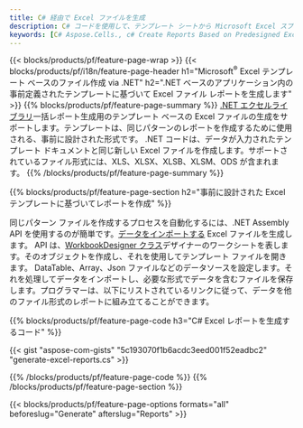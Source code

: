 ```yaml
---
title: C# 経由で Excel ファイルを生成
description: C# コードを使用して、テンプレート シートから Microsoft Excel スプレッドシートを生成します
keywords: [C# Aspose.Cells., c# Create Reports Based on Predesigned Excel Template., c# Generate Reports Based on Predesigned Excel Template., c# Create Reports Based on Excel Template., C# Generate Reports Based on Excel Template., c# Create Excel files Based on Excel Template., C# Generate Excel files Based on Excel Template]
---
```

{{< blocks/products/pf/feature-page-wrap >}}
{{< blocks/products/pf/i18n/feature-page-header h1="Microsoft<sup>&reg;</sup> Excel テンプレート ベースのファイル作成 via .NET" h2=".NET ベースのアプリケーション内の事前定義されたテンプレートに基づいて Excel ファイル レポートを生成します" >}}
{{% blocks/products/pf/feature-page-summary %}}
[.NET エクセルライブラリ](/cells/ja/net/)一括レポート生成用のテンプレート ベースの Excel ファイルの生成をサポートします。テンプレートは、同じパターンのレポートを作成するために使用される、事前に設計された形式です。 .NET コードは、データが入力されたテンプレート ドキュメントと同じ新しい Excel ファイルを作成します。サポートされているファイル形式には、XLS、XLSX、XLSB、XLSM、ODS が含まれます。
{{% /blocks/products/pf/feature-page-summary %}}

{{% blocks/products/pf/feature-page-section h2="事前に設計された Excel テンプレートに基づいてレポートを作成" %}}

同じパターン ファイルを作成するプロセスを自動化するには、.NET Assembly API を使用するのが簡単です。[データをインポートする](https://docs.aspose.com/cells/net/import-data-into-worksheet/#importing-data-from-json) Excel ファイルを生成します。 API は、[WorkbookDesigner クラス](https://reference.aspose.com/cells/net/aspose.cells/workbookdesigner)デザイナーのワークシートを表します。そのオブジェクトを作成し、それを使用してテンプレート ファイルを開きます。 DataTable、Array、Json ファイルなどのデータソースを設定します。それを処理してデータをインポートし、必要な形式でデータを含むファイルを保存します。プログラマーは、以下にリストされているリンクに従って、データを他のファイル形式のレポートに組み立てることができます。



{{% blocks/products/pf/feature-page-code h3="C# Excel レポートを生成するコード" %}}

{{< gist "aspose-com-gists" "5c193070f1b6acdc3eed001f52eadbc2" "generate-excel-reports.cs" >}}

{{% /blocks/products/pf/feature-page-code %}}
{{% /blocks/products/pf/feature-page-section %}}

{{< blocks/products/pf/feature-page-options formats="all" beforeslug="Generate" afterslug="Reports" >}}
